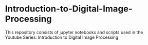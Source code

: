 # Introduction-to-Digital-Image-Processing
This repository consists of jupyter notebooks and scripts used in the Youtube Series: Introduction to Digital Image Processing
